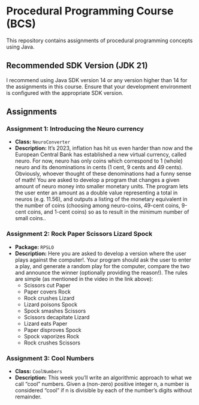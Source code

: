 # Procedural Programming Course (BCS)

This repository contains assignments of procedural programming concepts using Java.

## Recommended SDK Version (JDK 21)

I recommend using Java SDK version 14 or any version higher than 14 for the assignments in this course. Ensure that your development environment is configured with the appropriate SDK version.

## Assignments

### Assignment 1: Introducing the Neuro currency
- **Class:** `NeuroConverter`
- **Description:** It’s 2023, inflation has hit us even harder than now and the European Central Bank has established a new virtual currency, called neuro. For now, neuro has only coins which correspond to 1 (whole) neuro and its denominations in cents (1 cent, 9 cents and 49 cents). Obviously, whoever thought of these denominations had a funny sense of math! You are asked to develop a program that changes a given amount of neuro money into smaller monetary units. The program lets the user enter an amount as a double value representing a total in neuros (e.g. 11.56), and outputs a listing of the monetary equivalent in the number of coins (choosing among neuro-coins, 49-cent coins, 9-cent coins, and 1-cent coins) so as to result in the minimum number of small coins..

### Assignment 2: Rock Paper Scissors Lizard Spock
- **Package:** `RPSLO`
- **Description:** Here you are asked to develop a version where the user plays against the computer!. Your program should ask the user to enter a play, and generate a random play for the computer, compare the two and announce the winner (optionally providing the reason!). The rules are simple (as mentioned in the video in the link above):
    - Scissors cut Paper
    - Paper covers Rock
    - Rock crushes Lizard
    - Lizard poisons Spock
    - Spock smashes Scissors
    - Scissors decapitate Lizard
    - Lizard eats Paper
    - Paper disproves Spock
    - Spock vaporizes Rock
    - Rock crushes Scissors
  

### Assignment 3: Cool Numbers
- **Class:** `CoolNumbers`
- **Description:** This week you’ll write an algorithmic approach to what we call “cool” numbers. Given a (non-zero) positive integer n, a number is considered “cool” if n is divisible by each of the number’s digits without remainder.



